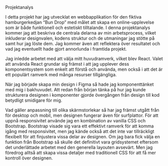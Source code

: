 Projektanalys

I detta projekt har jag utvecklat en webbapplikation för den fiktiva hamburgerkedjan “Bun Drop” med målet att skapa en online-upplevelse som är både funktionell och estetiskt tilltalande. I denna projektanalys kommer jag att beskriva de centrala delarna av min arbetsprocess, vilket inkluderar designvalen, kodens struktur och de utmaningar jag stötte på samt hur jag löste dem. Jag kommer även att reflektera över resultatet och vad jag eventuellt hade gjort annorlunda i framtida projekt.

Jag inledde arbetet med att välja mitt huvudramverk, vilket blev React. Valet att använda React grundar sig främst i att jag upplever dess komponentsystem som enkelt att förstå och använda, men också i att det är ett populärt ramverk med många resurser tillgängliga. 

När jag började skapa min design i Figma så hade jag komponenttänket med mig i bakhuvudet. Att redan från början tänka på hur jag kunde strukturera designen i komponenter gjorde övergången från design till kod betydligt smidigare för mig.

Vad gäller anpassning till olika skärmstorlekar så har jag främst utgått från för desktop och mobil, men designen fungerar även för surfplattor. För att uppnå responsivitet använde jag en kombination av vanilla CSS och Bootstrap. Bootstrap visade sig vara ett effektivt ramverk för att komma igång med responsivitet, men jag kände också att det inte var tillräckligt flexibelt för att finjustera vissa delar av designen. Om jag bara fick välja en funktion från Bootstrap så skulle det definitivt vara gridsystemet eftersom det underlättade arbetet med den generella layouten avsevärt. Men jag föredrog alltså att skapa vissa detaljer med traditionell CSS för att få mer kontroll över designen.
